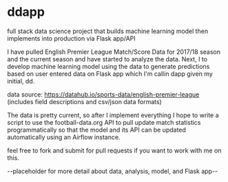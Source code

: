 # ddapp
full stack data science project that builds machine learning model then implements into production
via Flask app/API

I have pulled English Premier League Match/Score Data for 2017/18 season and the current season
and have started to analyze the data.  Next, I to develop machine learning model using the data 
to generate predictions based on user entered data on Flask app which I'm callin dapp given 
my initial, dd. 

data source: https://datahub.io/sports-data/english-premier-league 
(includes field descriptions and csv/json data formats)

The data is pretty current, so after I implement everything I hope to write a script to 
use the football-data.org API to pull update match statistics programmatically so that 
the model and its API can be updated automatically using an Airflow instance.

feel free to fork and submit for pull requests if you want to work with me 
on this.

--placeholder for more detail about data, analysis, model, and Flask app--
